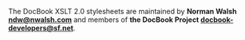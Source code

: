 The DocBook XSLT 2.0 stylesheets are maintained by **Norman Walsh <ndw@nwalsh.com>** and 
members of **the DocBook Project <docbook-developers@sf.net>**.
